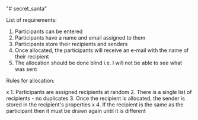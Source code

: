 "# secret_santa" 

List of requirements:

1. Participants can be entered
2. Participants have a name and email assigned to them
3. Participants store their recipients and senders 
4. Once allocated, the participants will receive an e-mail with
the name of their recipient
5. The allocation should be done blind i.e. I will not be able
 to see what was sent

Rules for allocation:

x 1. Participants are assigned recipients at random
2. There is a single list of recipients - no duplicates
3. Once the recipient is allocated, the sender is stored
in the recipient's properties
x 4. If the recipient is the same as the participant then it must be drawn
 again until it is different
 